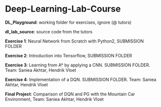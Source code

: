# Deep-Learning-Lab-Course

__DL_Playground__: working folder for exercises, ignore (@ tutors)

__dl_lab_source__: source code from the tutors



__Exercise 1__: Neural Network from Scratch with Python2, SUBMISSION FOLDER

__Exercise 2__: Introduction into Tensorflow, SUBMISSION FOLDER

__Exercise 3__: Learning from A* by applying a CNN. SUBMISSION FOLDER. Team: Saniea Akhtar, Hendrik Vloet

__Exercise 4__: Implementation of a DQN. SUBMISSION FOLDER. Team: Saniea Akhtar, Hendrik Vloet

__Final Project__: Comparison of DQN and PG with the Mountain Car Environment, Team: Saniea Akhtar, Hendrik Vloet
